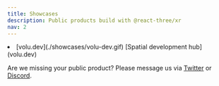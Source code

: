```yaml
---
title: Showcases
description: Public products build with @react-three/xr
nav: 2
---
```



<Grid cols={2}>
  <li>
    [volu.dev](./showcases/volu-dev.gif)
    [Spatial development hub](volu.dev)
  </li>
</Grid>

Are we missing your public product? Please message us via [Twitter](https://x.com/BelaBohlender) or [Discord](https://discord.gg/poimandres).